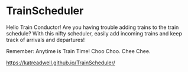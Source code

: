 # TrainScheduler

Hello Train Conductor!  Are you having trouble adding trains to the train schedule?  With this nifty scheduler, easily add incoming trains and keep track of arrivals and departures!

Remember: Anytime is Train Time!  Choo Choo.  Chee Chee.

https://katreadwell.github.io/TrainScheduler/
